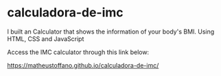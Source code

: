 # calculadora-de-imc
I built an Calculator that shows the information of your body's BMI. Using HTML, CSS and JavaScript

Access the IMC calculator through this link below:

https://matheustoffano.github.io/calculadora-de-imc/
